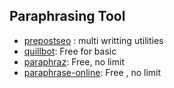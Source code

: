 ## Paraphrasing Tool
- [prepostseo](https://www.prepostseo.com/) : multi writting utilities
- [quillbot](https://quillbot.com/): Free for basic 
- [paraphraz](https://paraphraz.it/): Free, no limit
- [paraphrase-online](https://paraphrase-online.com/): Free , no limit

